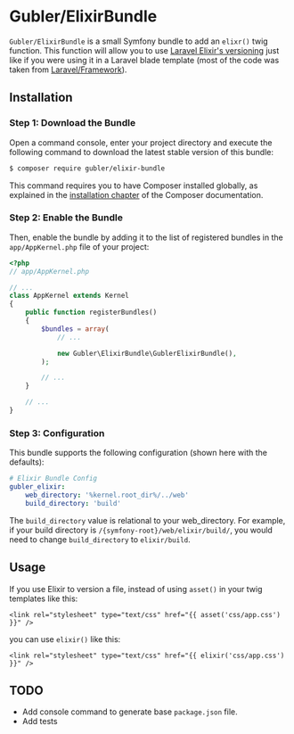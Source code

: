 # Gubler/ElixirBundle

`Gubler/ElixirBundle` is a small Symfony bundle to add an `elixr()` twig function. This function will allow you to use [Laravel Elixir's versioning](https://laravel.com/docs/5.2/elixir#versioning-and-cache-busting) just like if you were using it in a Laravel blade template (most of the code was taken from [Laravel/Framework](https://github.com/laravel/framework)).

## Installation

### Step 1: Download the Bundle

Open a command console, enter your project directory and execute the
following command to download the latest stable version of this bundle:

```bash
$ composer require gubler/elixir-bundle
```

This command requires you to have Composer installed globally, as explained
in the [installation chapter](https://getcomposer.org/doc/00-intro.md)
of the Composer documentation.

### Step 2: Enable the Bundle

Then, enable the bundle by adding it to the list of registered bundles
in the `app/AppKernel.php` file of your project:

```php
<?php
// app/AppKernel.php

// ...
class AppKernel extends Kernel
{
    public function registerBundles()
    {
        $bundles = array(
            // ...

            new Gubler\ElixirBundle\GublerElixirBundle(),
        );

        // ...
    }

    // ...
}
```

### Step 3: Configuration

This bundle supports the following configuration (shown here with the defaults):

```yml
# Elixir Bundle Config
gubler_elixir:
    web_directory: '%kernel.root_dir%/../web'
    build_directory: 'build'
```

The `build_directory` value is relational to your web_directory. For example, if your build directory is `/{symfony-root}/web/elixir/build/`, you would need to change `build_directory` to `elixir/build`.

## Usage

If you use Elixir to version a file, instead of using `asset()` in your twig templates like this:

```
<link rel="stylesheet" type="text/css" href="{{ asset('css/app.css') }}" />
```

you can use `elixir()` like this:

```
<link rel="stylesheet" type="text/css" href="{{ elixir('css/app.css') }}" />
```

## TODO

- Add console command to generate base `package.json` file.
- Add tests
